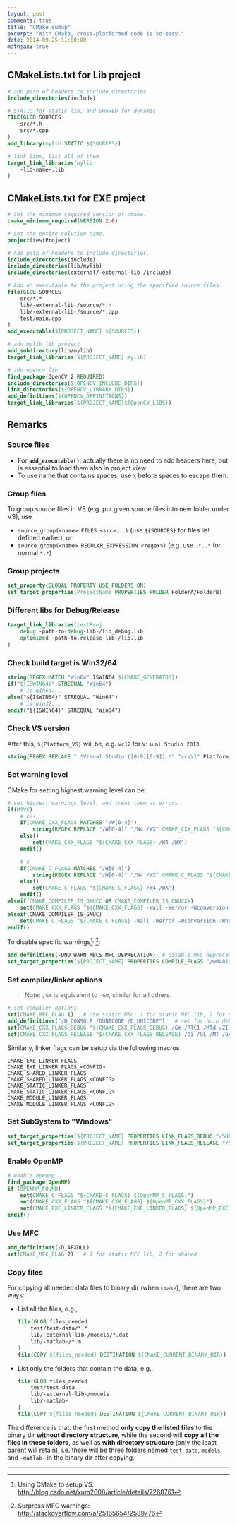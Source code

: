 ```yaml
---
layout: post
comments: true
title: "CMake sumup"
excerpt: "With CMake, cross-platformed code is so easy."
date: 2014-09-25 11:00:00
mathjax: true
---
```


<!-- add TOC here -->
<div id="genTocHere"></div>

## CMakeLists.txt for Lib project
```cmake
# add path of headers to include_directories
include_directories(include)

# STATIC for static lib, and SHARED for dynamic
FILE(GLOB SOURCES
	src/*.h
    src/*.cpp
)
add_library(mylib STATIC ${SOURCES})

# link libs, list all of them
target_link_libraries(mylib
    -lib-name-.lib
)
```

## CMakeLists.txt for EXE project
```cmake
# Set the minimum required version of cmake.
cmake_minimum_required(VERSION 2.6)

# Set the entire solution name.
project(testProject)

# Add path of headers to include_directories.
include_directories(include)
include_directories(lib/mylib)
include_directories(external/-external-lib-/include)

# Add an executable to the project using the specified source files.
file(GLOB SOURCES
    src/*.*
	lib/-external-lib-/source/*.h
    lib/-external-lib-/source/*.cpp
    test/main.cpp
)
add_executable(${PROJECT_NAME} ${SOURCES})

# add mylib lib project
add_subdirectory(lib/mylib)
target_link_libraries(${PROJECT_NAME} mylib)

# add opencv lib
find_package(OpenCV 2 REQUIRED)
include_directories(${OPENCV_INCLUDE_DIRS})
link_directories(${OPENCV_LIBRARY_DIRS})
add_definitions(${OPENCV_DEFINITIONS})
target_link_libraries(${PROJECT_NAME}${OpenCV_LIBS})
```

## Remarks
### Source files
- For **`add_executable()`**: actually there is no need to add headers here, but is essential to load them also in project view.
- To use name that contains spaces, use `\` before spaces to escape them.

### Group files
To group source files in VS (e.g. put given source files into new folder under VS), use
- `source_group(<name> FILES <src>...)` (use `${SOURCES}` for  files list defined earlier), or
- `source_group(<name> REGULAR_EXPRESSION <regex>)` (e.g. use `.*..*` for normal `*.*`)

### Group projects
```cmake
set_property(GLOBAL PROPERTY USE_FOLDERS ON)
set_target_properties(ProjectName PROPERTIES FOLDER FolderA/FolderB)
```

### Different libs for Debug/Release
```cmake
target_link_libraries(testProj
    debug -path-to-debug-lib-/lib_debug.lib
	optimized -path-to-release-lib-/lib.lib
)
```

### Check build target is Win32/64
```cmake
string(REGEX MATCH "Win64" ISWIN64 ${CMAKE_GENERATOR})
if("${ISWIN64}" STREQUAL "Win64")
	# is Win64...
else("${ISWIN64}" STREQUAL "Win64")
	# is Win32...
endif("${ISWIN64}" STREQUAL "Win64")
```

### Check VS version
After this, `${Platform_VS}` will be, e.g. `vc12` for `Visual Studio 2013`.

```cmake
string(REGEX REPLACE ".*Visual Studio ([0-9][0-9]).*" "vc\\1" Platform_VS ${CMAKE_GENERATOR})
```

### Set warning level
CMake for setting highest warning level can be:

```cmake
# set highest warnings level, and treat them as errors
if(MSVC)
    # c++
    if(CMAKE_CXX_FLAGS MATCHES "/W[0-4]")
        string(REGEX REPLACE "/W[0-4]" "/W4 /WX" CMAKE_CXX_FLAGS "${CMAKE_CXX_FLAGS}")
    else()
        set(CMAKE_CXX_FLAGS "${CMAKE_CXX_FLAGS} /W4 /WX")
    endif()

    # c
    if(CMAKE_C_FLAGS MATCHES "/W[0-4]")
        string(REGEX REPLACE "/W[0-4]" "/W4 /WX" CMAKE_C_FLAGS "${CMAKE_C_FLAGS}")
    else()
        set(CMAKE_C_FLAGS "${CMAKE_C_FLAGS} /W4 /WX")
    endif()
elseif(CMAKE_COMPILER_IS_GNUCC OR CMAKE_COMPILER_IS_GNUCXX)
    set(CMAKE_CXX_FLAGS "${CMAKE_CXX_FLAGS} -Wall -Werror -Wconversion -Wno-long-long -pedantic")
elseif(CMAKE_COMPILER_IS_GNUC)
    set(CMAKE_C_FLAGS "${CMAKE_C_FLAGS} -Wall -Werror -Wconversion -Wno-long-long -pedantic")
endif()
```

To disable specific warnings[^1]<sup>, </sup>[^2]:

```cmake
add_definitions(-DNO_WARN_MBCS_MFC_DEPRECATION)  # disable MFC deprecation warnings
set_target_properties(${PROJECT_NAME} PROPERTIES COMPILE_FLAGS "/wd4819 /wd4996")   # disable warining C4819 and C4996
```

### Set compiler/linker options
> Note: `/Gm` is equivalent to `-Gm`, similar for all others.

```cmake
# set compiler options
set(CMAKE_MFC_FLAG 1)   # use static MFC: 1 for static MFC lib, 2 for shared
add_definitions("/D_CONSOLE /DUNICODE /D_UNICODE")   # set for both debug and release
set(CMAKE_CXX_FLAGS_DEBUG "${CMAKE_CXX_FLAGS_DEBUG} /Gm /RTC1 /MTd /ZI /TP")    # set only for debug mode
set(CMAKE_CXX_FLAGS_RELEASE "${CMAKE_CXX_FLAGS_RELEASE} /Oi /GL /MT /Gy /Zi")   # set only for release mode
```

Similarly, linker flags can be setup via the following macros

```
CMAKE_EXE_LINKER_FLAGS
CMAKE_EXE_LINKER_FLAGS_<CONFIG>
CMAKE_SHARED_LINKER_FLAGS
CMAKE_SHARED_LINKER_FLAGS_<CONFIG>
CMAKE_STATIC_LINKER_FLAGS
CMAKE_STATIC_LINKER_FLAGS_<CONFIG>
CMAKE_MODULE_LINKER_FLAGS
CMAKE_MODULE_LINKER_FLAGS_<CONFIG>
```

### Set SubSystem to "Windows"
```cmake
set_target_properties(${PROJECT_NAME} PROPERTIES LINK_FLAGS_DEBUG "/SUBSYSTEM:WINDOWS")
set_target_properties(${PROJECT_NAME} PROPERTIES LINK_FLAGS_RELEASE "/SUBSYSTEM:WINDOWS")
```

### Enable OpenMP
```cmake
# enable openmp
find_package(OpenMP)
if (OPENMP_FOUND)
	set(CMAKE_C_FLAGS "${CMAKE_C_FLAGS} ${OpenMP_C_FLAGS}")
	set(CMAKE_CXX_FLAGS "${CMAKE_CXX_FLAGS} ${OpenMP_CXX_FLAGS}")
	set(CMAKE_EXE_LINKER_FLAGS "${CMAKE_EXE_LINKER_FLAGS} ${OpenMP_EXE_LINKER_FLAGS}")
endif()
```

### Use MFC
```cmake
add_definitions(-D_AFXDLL)
set(CMAKE_MFC_FLAG 2)   # 1 for static MFC lib, 2 for shared
```

### Copy files
For copying all needed data files to binary dir (when `cmake`), there are two ways:
- List all the files, e.g.,

	```cmake
	file(GLOB files_needed
		test/test-data/*.*
		lib/-external-lib-/models/*.dat
		lib/-matlab-/*.m
	)
	file(COPY ${files_needed} DESTINATION ${CMAKE_CURRENT_BINARY_DIR})
	```
- List only the folders that contain the data, e.g.,

	```cmake
	file(GLOB files_needed
		test/test-data
		lib/-external-lib-/models
		lib/-matlab-
	)
	file(COPY ${files_needed} DESTINATION ${CMAKE_CURRENT_BINARY_DIR})
	```

The difference is that: the first method **only copy the listed files** to the binary dir **without directory structure**, while the second will **copy all the files in these folders**, as well as **with directory structure** (only the least parent will retain), i.e. there will be three folders named `test-data`, `models` and `-matlab-` in the binary dir after copying.

---
[^1]: Using CMake to setup VS: http://blog.csdn.net/xum2008/article/details/7268761
[^2]: Surpress MFC warnings: http://stackoverflow.com/a/25165654/2589776
